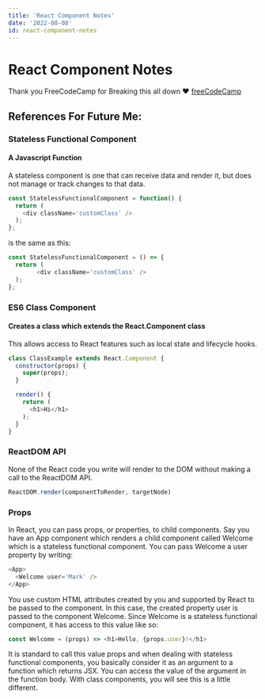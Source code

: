 ```yaml
---
title: 'React Component Notes'
date: '2022-08-08'
id: react-component-notes
---
```


# React Component Notes
Thank you FreeCodeCamp for Breaking this all down :heart:
[freeCodeCamp](https://www.freecodecamp.org/learn/front-end-development-libraries/react/pass-props-to-a-stateless-functional-component)

## References For Future Me:

### Stateless Functional Component
#### A Javascript Function

A stateless component is one that can receive data and render it, but does not manage or track changes to that data.

```javascript
const StatelessFunctionalComponent = function() {
  return (
    <div className='customClass' />
  );
};
```

is the same as this:

```javascript
const StatelessFunctionalComponent = () => {
  return (
        <div className='customClass' />
  );
};
```


### ES6 Class Component
#### Creates a class which extends the React.Component class
This allows access to React features such as local state and lifecycle hooks.

```javascript
class ClassExample extends React.Component {
  constructor(props) {
    super(props);
  }

  render() {
    return (
      <h1>Hi</h1>
    );
  }
}
```

### ReactDOM API
None of the React code you write will render to the DOM without making a call to the ReactDOM API.

```javascript
ReactDOM.render(componentToRender, targetNode)
```

### Props
In React, you can pass props, or properties, to child components. Say you have an App component which renders a child component called Welcome which is a stateless functional component. You can pass Welcome a user property by writing:

```javascript
<App>
  <Welcome user='Mark' />
</App>
```

You use custom HTML attributes created by you and supported by React to be passed to the component. In this case, the created property user is passed to the component Welcome. Since Welcome is a stateless functional component, it has access to this value like so:

```javascript
const Welcome = (props) => <h1>Hello, {props.user}!</h1>
```
It is standard to call this value props and when dealing with stateless functional components, you basically consider it as an argument to a function which returns JSX. You can access the value of the argument in the function body. With class components, you will see this is a little different.